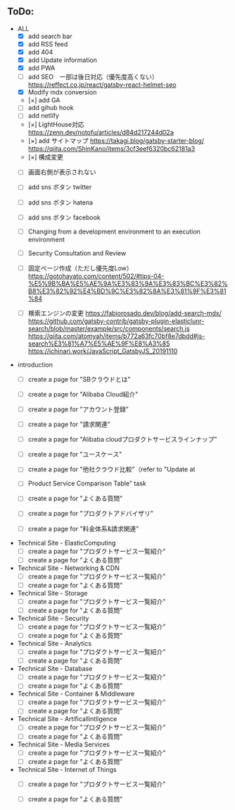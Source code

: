 ## ToDo:

* ALL
  - [x] add search bar
  - [x] add RSS feed
  - [x] add 404
  - [x] add Update information
  - [x] add PWA
  - [ ] add SEO　一部は後日対応（優先度高くない）　https://reffect.co.jp/react/gatsby-react-helmet-seo
  - [x] Modify mdx conversion
  - [×] add GA
  - [ ] add gihub hook
  - [ ] add netlify
  - [×] LightHouse対応  https://zenn.dev/notofu/articles/d84d217244d02a
  - [×] add サイトマップ https://takagi.blog/gatsby-starter-blog/   https://qiita.com/ShinKano/items/3cf3eef6320bc62181a3
  - [×] 構成変更
  - [ ] 画面右側が表示されない
  - [ ] add sns ボタン twitter
  - [ ] add sns ボタン hatena
  - [ ] add sns ボタン facebook
  - [ ] Changing from a development environment to an execution environment
  - [ ] Security Consultation and Review
  - [ ] 固定ページ作成（ただし優先度Low）　https://gotohayato.com/content/502/#tips-04-%E5%9B%BA%E5%AE%9A%E3%83%9A%E3%83%BC%E3%82%B8%E3%82%92%E4%BD%9C%E3%82%8A%E3%81%9F%E3%81%84
  - [ ] 検索エンジンの変更 https://fabiorosado.dev/blog/add-search-mdx/   https://github.com/gatsby-contrib/gatsby-plugin-elasticlunr-search/blob/master/example/src/components/search.js https://qiita.com/atomyah/items/b772a63fc70bf8e7dbdd#js-search%E3%81%A7%E5%AE%9F%E8%A3%85 https://ichinari.work/JavaScript_GatsbyJS_20191110


* introduction
  - [ ] create a page for  "SBクラウドとは"
  - [ ] create a page for  "Alibaba Cloud紹介"
  - [ ] create a page for  "アカウント登録"
  - [ ] create a page for  "請求関連"
  - [ ] create a page for  "Alibaba cloudプロダクトサービスラインナップ"
  - [ ] create a page for  "ユースケース"
  - [ ] create a page for  "他社クラウド比較"（refer to "Update at
  - [ ] Product Service Comparison Table" task
  - [ ] create a page for  "よくある質問"
  - [ ] create a page for  "プロダクトアドバイザリ"
  - [ ] create a page for  "料金体系&請求関連"


* Technical Site - ElasticComputing
  - [ ] create a page for  "プロダクトサービス一覧紹介"
  - [ ] create a page for  "よくある質問"

* Technical Site - Networking & CDN
  - [ ] create a page for  "プロダクトサービス一覧紹介"
  - [ ] create a page for  "よくある質問"

* Technical Site - Storage
  - [ ] create a page for  "プロダクトサービス一覧紹介"
  - [ ] create a page for  "よくある質問"

* Technical Site - Security
  - [ ] create a page for  "プロダクトサービス一覧紹介"
  - [ ] create a page for  "よくある質問"

* Technical Site - Analytics
  - [ ] create a page for  "プロダクトサービス一覧紹介"
  - [ ] create a page for  "よくある質問"

* Technical Site - Database
  - [ ] create a page for  "プロダクトサービス一覧紹介"
  - [ ] create a page for  "よくある質問"

* Technical Site - Container & Middleware
  - [ ] create a page for  "プロダクトサービス一覧紹介"
  - [ ] create a page for  "よくある質問"

* Technical Site - Artificallintligence
  - [ ] create a page for  "プロダクトサービス一覧紹介"
  - [ ] create a page for  "よくある質問"

* Technical Site - Media Services
  - [ ] create a page for  "プロダクトサービス一覧紹介"
  - [ ] create a page for  "よくある質問"

* Technical Site - Internet of Things
  - [ ] create a page for  "プロダクトサービス一覧紹介"
  - [ ] create a page for  "よくある質問"

